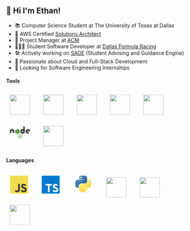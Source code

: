 <h2> 👋 Hi I'm Ethan! </h2>

- 📚 Computer Science Student at The University of Texas at Dallas
- 💠 AWS Certified [Solutions Architect](https://cp.certmetrics.com/amazon/en/public/verify/credential/fca9329a4c99464da824a02d8ad43de4)
- 🚀 Project Manager at [ACM](https://github.com/acm-projects)
- 👨🏾‍💻 Student Software Developer at [Dallas Formula Racing](https://github.com/DallasFormulaRacing)
- 🛠️ Actively working on [SAGE](https://github.com/TheSAGEProject/SAGE) (Student Advising and Guidance Engine)
- 💜 Passionate about Cloud and Full-Stack Development
- 👀 Looking for Software Engineering Internships

<h4 align="left">Tools</h4>
<p align="left"> 
  <img src="https://cdn.jsdelivr.net/gh/devicons/devicon@latest/icons/amazonwebservices/amazonwebservices-plain-wordmark.svg" width="55" height="55" style="margin: 10px;"/>&nbsp;&nbsp;&nbsp;
  <img src="https://cdn.jsdelivr.net/gh/devicons/devicon@latest/icons/docker/docker-plain.svg" width="55" height="55" style="margin: 10px;"/>&nbsp;&nbsp;&nbsp;
  <img src="https://cdn.jsdelivr.net/gh/devicons/devicon@latest/icons/git/git-plain.svg" width="55" height="55" style="margin: 10px;"/>&nbsp;&nbsp;&nbsp;
  <img src="https://cdn.jsdelivr.net/gh/devicons/devicon@latest/icons/nextjs/nextjs-original.svg" width="55" height="55" style="margin: 10px;"/>&nbsp;&nbsp;&nbsp;
  <img src="https://cdn.jsdelivr.net/gh/devicons/devicon@latest/icons/react/react-original.svg" width="55" height="55" style="margin: 10px;"/>&nbsp;&nbsp;&nbsp;
  <img src="https://raw.githubusercontent.com/devicons/devicon/master/icons/nodejs/nodejs-original-wordmark.svg" width="55" height="55" style="margin: 10px;"/>&nbsp;&nbsp;&nbsp;
  <img src="https://cdn.jsdelivr.net/gh/devicons/devicon@latest/icons/postgresql/postgresql-plain.svg" width="55" height="55" style="margin: 10px;"/>&nbsp;&nbsp;&nbsp;
</p>

<h4 align="left">Languages</h4>
<p align="left"> 
  <img src="https://raw.githubusercontent.com/devicons/devicon/master/icons/javascript/javascript-original.svg" width="50" height="50" style="margin: 10px;"/>&nbsp;&nbsp;&nbsp;
  <img src="https://raw.githubusercontent.com/devicons/devicon/master/icons/typescript/typescript-original.svg" width="50" height="50" style="margin: 10px;"/>&nbsp;&nbsp;&nbsp;
  <img src="https://raw.githubusercontent.com/devicons/devicon/master/icons/python/python-original.svg" width="55" height="55" style="margin: 10px;"/>&nbsp;&nbsp;&nbsp;
  <img src="https://cdn.jsdelivr.net/gh/devicons/devicon@latest/icons/cplusplus/cplusplus-plain.svg" width="55" height="55" style="margin: 10px;"/>&nbsp;&nbsp;&nbsp;
  <img src="https://cdn.jsdelivr.net/gh/devicons/devicon@latest/icons/java/java-original.svg" width="55" height="55" style="margin: 10px;"/>&nbsp;&nbsp;&nbsp;
  <img src="https://cdn.jsdelivr.net/gh/devicons/devicon@latest/icons/bash/bash-original.svg" width="55" height="55" style="margin: 10px;"/>&nbsp;&nbsp;&nbsp;
</p>
